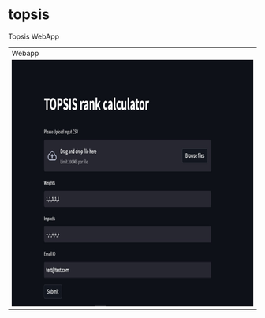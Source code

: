 # topsis
Topsis WebApp
<table>
  <tr>
    <td>Webapp</td>
  </tr>
  <tr>
    <td><img src="https://github.com/Prince-hash-lab/topsis/blob/main/topsis.jpg" width=900 height=500></td>
  </tr>
 </table>
